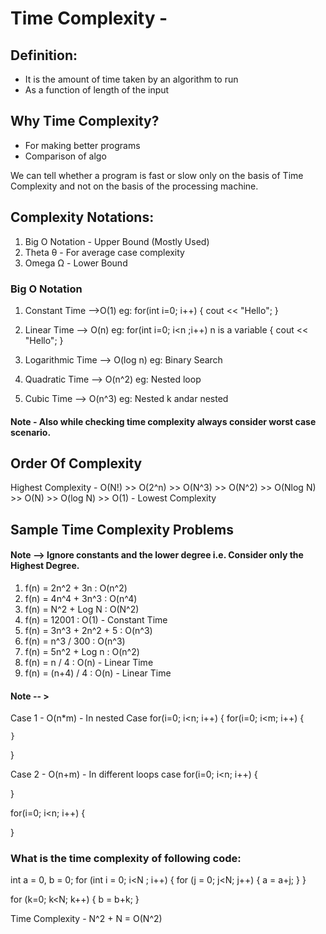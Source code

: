 # Time Complexity - 

## Definition:
- It is the amount of time taken by an algorithm to run
- As a function of length of the input

## Why Time Complexity?
- For making better programs
- Comparison of algo

We can tell whether a program is fast or slow only on the basis of Time Complexity and not on the basis of the processing machine.

## Complexity Notations:
1. Big O Notation - Upper Bound (Mostly Used)
2. Theta θ - For average case complexity
3. Omega Ω - Lower Bound

### Big O Notation
1. Constant Time -->O(1)
eg: for(int i=0; i++)
    {
        cout << "Hello";
    }

2. Linear Time --> O(n)
 eg: for(int i=0; i<n ;i++)  n is a variable
    {
        cout << "Hello";
    }

3. Logarithmic Time --> O(log n)
eg: Binary Search

4. Quadratic Time --> O(n^2)
eg: Nested loop

5. Cubic Time --> O(n^3)
eg: Nested k andar nested 

#### Note - Also while checking time complexity always consider worst case scenario.

## Order Of Complexity
Highest Complexity - O(N!) >> O(2^n) >> O(N^3) >> O(N^2) >> O(Nlog N) >> O(N) >> O(log N) >> O(1) - Lowest Complexity

## Sample Time Complexity Problems

#### Note --> Ignore constants and the lower degree i.e. Consider only the Highest Degree.

1. f(n) = 2n^2 + 3n       : O(n^2)
2. f(n) = 4n^4 + 3n^3     : O(n^4)
3. f(n) = N^2 + Log N     : O(N^2)
4. f(n) = 12001           : O(1) - Constant Time
5. f(n) = 3n^3 + 2n^2 + 5 : O(n^3)
6. f(n) = n^3 / 300       : O(n^3)
7. f(n) = 5n^2 + Log n    : O(n^2)
8. f(n) = n / 4           : O(n) - Linear Time 
9. f(n) = (n+4) / 4       : O(n) - Linear Time

#### Note -- >
Case 1 - O(n*m) - In nested Case
for(i=0; i<n; i++)
{
    for(i=0; i<m; i++) 
    {

    }
}

Case 2 - O(n+m) - In different loops case
for(i=0; i<n; i++)
{

}

for(i=0; i<n; i++)
{

}

### What is the time complexity of following code:

int a = 0, b = 0;
for (int i = 0; i<N ; i++) 
{
    for (j = 0; j<N; j++) 
    {
        a = a+j;
    }
}

for (k=0; k<N; k++) 
{
    b = b+k;
}

Time Complexity - N^2 + N = O(N^2)

